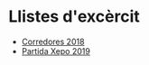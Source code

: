 # Llistes d'excèrcit
* [Corredores 2018](./bretonia_corredores.md)
* [Partida Xepo 2019](./bretonia_xepo_2019.md)

